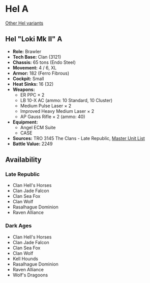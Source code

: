 # Hel A

[Other Hel variants](../hel.md)

## Hel "Loki Mk II" A
- **Role:** Brawler
- **Tech Base:** Clan (3121)
- **Chassis:** 65 tons (Endo Steel)
- **Movement:** 4 / 6, XL
- **Armor:** 182 (Ferro Fibrous)
- **Cockpit:** Small
- **Heat Sinks:** 16 (32)
- **Weapons:**
  - ER PPC × 2
  - LB 10-X AC (ammo: 10 Standard, 10 Cluster)
  - Medium Pulse Laser × 2
  - Improved Heavy Medium Laser × 2
  - AP Gauss Rifle × 2 (ammo: 40)
- **Equipment:**
  - Angel ECM Suite
  - CASE
- **Sources:** TRO 3145 The Clans - Late Republic, [Master Unit List](http://masterunitlist.info/Unit/Details/6278/loki-mk-ii-hel-a)
- **Battle Value:** 2249

## Availability

### Late Republic
- Clan Hell's Horses
- Clan Jade Falcon
- Clan Sea Fox
- Clan Wolf
- Rasalhague Dominion
- Raven Alliance

### Dark Ages
- Clan Hell's Horses
- Clan Jade Falcon
- Clan Sea Fox
- Clan Wolf
- Kell Hounds
- Rasalhague Dominion
- Raven Alliance
- Wolf's Dragoons

